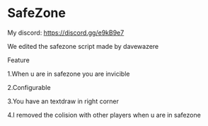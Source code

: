 # SafeZone
My discord: https://discord.gg/e9kB9e7

We edited the safezone script made by davewazere

Feature

1.When u are in safezone you are invicible

2.Configurable

3.You have an textdraw in right corner

4.I removed the colision with other players when u are in safezone
